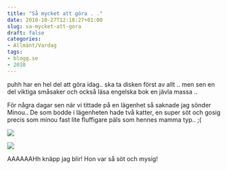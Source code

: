 ```yaml
---
title: "Så mycket att göra . ."
date: 2010-10-27T12:18:27+01:00
slug: sa-mycket-att-gora
draft: false
categories:
- Allmänt/Vardag
tags:
- blogg.se
- 2010
---
```

puhh har en hel del att göra idag.. ska ta disken först av allt .. men sen en del viktiga småsaker och också läsa engelska bok en jävla massa ..  
  
För några dagar sen när vi tittade på en lägenhet så saknade jag sönder Minou.. De som bodde i lägenheten hade två katter, en super söt och gosig precis som minou fast lite fluffigare päls som hennes mamma typ.. ;(  
  
![](/assets/images/blogg.se/dsc02810_114154990.jpg)  
  
  
  
  
![](https://cdn2.cdnme.se/cdn/9-1/701517/images/2010/dsc02846_114155118.jpg)  
  
  
  
AAAAAAHh knäpp jag blir! Hon var så söt och mysig!